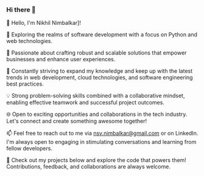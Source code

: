 ### Hi there 👋

<!--
**nikhilnimbalkar1/nikhilnimbalkar1** is a ✨ _special_ ✨ repository because its `README.md` (this file) appears on your GitHub profile.

Here are some ideas to get you started:

- 🔭 I’m currently working on ...
- 🌱 I’m currently learning ...
- 👯 I’m looking to collaborate on ...
- 🤔 I’m looking for help with ...
- 💬 Ask me about ...
- 📫 How to reach me: ...
- 😄 Pronouns: ...
- ⚡ Fun fact: ...
-->

👋 Hello, I'm Nikhil Nimbalkar]!

🔭 Exploring the realms of software development with a focus on Python and web technologies. 

🌟 Passionate about crafting robust and scalable solutions that empower businesses and enhance user experiences.

🚀 Constantly striving to expand my knowledge and keep up with the latest trends in web development, cloud technologies, and software engineering best practices.

💡 Strong problem-solving skills combined with a collaborative mindset, enabling effective teamwork and successful project outcomes.

🌐 Open to exciting opportunities and collaborations in the tech industry. Let's connect and create something awesome together!

📫 Feel free to reach out to me via <a>nsv.nimbalkar@gmail.com</a> or on LinkedIn. I'm always open to engaging in stimulating conversations and learning from fellow developers.

🌟 Check out my projects below and explore the code that powers them! Contributions, feedback, and collaborations are always welcome.


